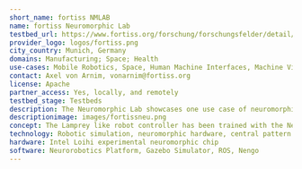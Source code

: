 ```yaml
---
short_name: fortiss NMLAB
name: fortiss Neuromorphic Lab
testbed_url: https://www.fortiss.org/forschung/forschungsfelder/detail/neuromorphic-computing
provider_logo: logos/fortiss.png
city_country: Munich, Germany
domains: Manufacturing; Space; Health
use-cases: Mobile Robotics, Space, Human Machine Interfaces, Machine Vision; Adaptive swimming robot control, Neurorobotics simulation.
contact: Axel von Arnim, vonarnim@fortiss.org
license: Apache
partner_access: Yes, locally, and remotely
testbed_stage: Testbeds
description: The Neuromorphic Lab showcases one use case of neuromorphic computing, namely in mobile robotics. In this use case, a Lamprey like robot is being controlled by a spiking neural network over neuromorphic hardware (the experimental Loihi chip from Intel). The robot is swimming in simulation, controlled by a network powering a series of coupled oscillators that move each joint in a coherent manner, over super low energy hardware. This demonstrator proves the potential of neuromorphic hardware in edge AI applications where energy efficiency is a key factor. Further use cases, like industrial robotic arms, low-latency event-based vision, in-car human machine interaction is investigated by the Neuromorphic Computing team.
descriptionimage: images/fortissneu.png
concept: The Lamprey like robot controller has been trained with the Neural Engineering Framework (Nengo) to generate oscillations at its links that generates an efficient swimming movement. In the Lab, a recorded sequence of controller action is replayed live, enabling the user to visualize the robot while moving in real time, to navigate through the scene, observe the neural network activity.
technology: Robotic simulation, neuromorphic hardware, central pattern generation, Hopf oscillators, Neural Engineering Framework
hardware: Intel Loihi experimental neuromorphic chip
software: Neurorobotics Platform, Gazebo Simulator, ROS, Nengo
---
```

